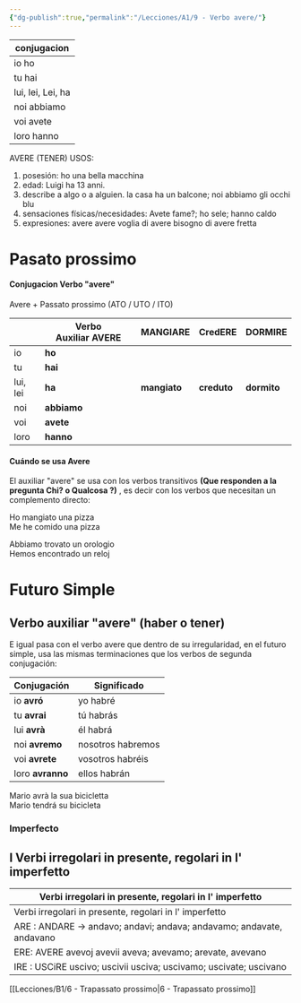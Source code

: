 ```yaml
---
{"dg-publish":true,"permalink":"/Lecciones/A1/9 - Verbo avere/"}
---
```



| conjugacion |
| ---- |
| io ho |
| tu hai |
| lui, lei, Lei,  ha |
| noi abbiamo |
| voi avete |
| loro hanno |

AVERE (TENER)
USOS:
1) posesión: ho una bella macchina 
2) edad: Luigi ha 13 anni.
3) describe a algo o a alguien.
la casa ha un balcone;
noi abbiamo gli occhi blu 
4) sensaciones físicas/necesidades: 
Avete fame?; ho sele; hanno caldo
5) expresiones: avere avere voglia di
avere bisogno di
avere fretta


# Pasato prossimo

<div class="transclusion internal-embed is-loaded"><div class="markdown-embed">



#### Conjugacion Verbo "avere"

Avere + Passato prossimo (ATO / UTO / ITO)

|  | Verbo Auxiliar **AVERE** | MANGI**ARE** | CredERE | DORM**IRE** |
| ---- | ---- | ---- | ---- | ---- |
| io | **ho** |  |  |  |
| tu | **hai** |  |  |  |
| lui, lei | **ha** | **mangiato** | **creduto** | **dormito** |
| noi | **abbiamo** |  |  |  |
| voi | **avete** |  |  |  |
| loro | **hanno** |  |  |  |



</div></div>


<div class="transclusion internal-embed is-loaded"><div class="markdown-embed">



#### Cuándo se usa Avere

El auxiliar "avere" se usa con los verbos transitivos **(Que responden a la pregunta Chi? o Qualcosa ?)** ,  es decir con los verbos que necesitan un complemento directo:

Ho mangiato una pizza  
Me he comido una pizza

Abbiamo trovato un orologio  
Hemos encontrado un reloj


</div></div>

# Futuro Simple


<div class="transclusion internal-embed is-loaded"><div class="markdown-embed">



## Verbo auxiliar "avere" (haber o tener)

E igual pasa con el verbo avere que dentro de su irregularidad, en el futuro simple, usa las mismas terminaciones que los verbos de segunda conjugación:

|Conjugación|Significado|
|---|---|
|io **avró**|yo habré|
|tu **avrai**|tú habrás|
|lui **avrà**|él habrá|
|noi **avremo**|nosotros habremos|
|voi **avrete**|vosotros habréis|
|loro **avranno**|ellos habrán|

Mario avrà la sua bicicletta  
Mario tendrá su bicicleta

</div></div>


### Imperfecto


<div class="transclusion internal-embed is-loaded"><div class="markdown-embed">



## I Verbi irregolari in presente, regolari in l' imperfetto

| Verbi irregolari in presente, regolari in l' imperfetto |
| ---- |
| Verbi irregolari in presente, regolari in l' imperfetto |
| ARE : ANDARE -> andavo; andavi; andava; andavamo; andavate, andavano |
| ERE: AVERE avevoj avevii aveva; avevamo; arevate, avevano |
| IRE : USCiRE uscivo; uscivii usciva; uscivamo; uscivate; uscivano |


</div></div>



[[Lecciones/B1/6 - Trapassato prossimo\|6 - Trapassato prossimo]]



